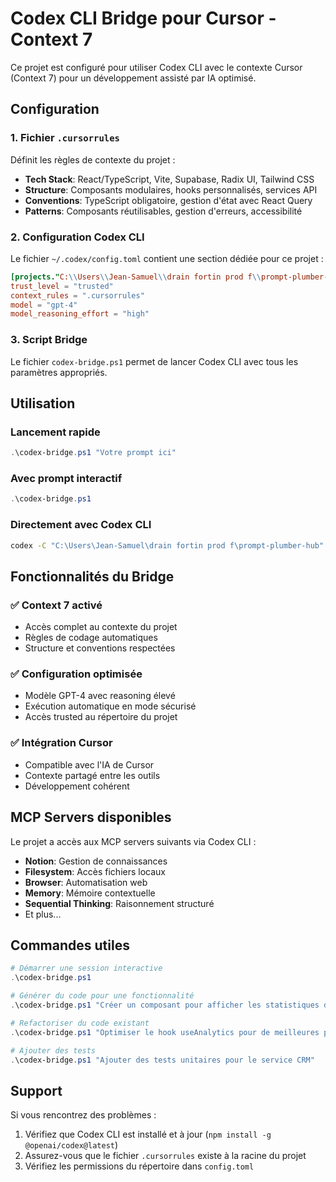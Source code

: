 # Codex CLI Bridge pour Cursor - Context 7

Ce projet est configuré pour utiliser Codex CLI avec le contexte Cursor (Context 7) pour un développement assisté par IA optimisé.

## Configuration

### 1. Fichier `.cursorrules`
Définit les règles de contexte du projet :
- **Tech Stack**: React/TypeScript, Vite, Supabase, Radix UI, Tailwind CSS
- **Structure**: Composants modulaires, hooks personnalisés, services API
- **Conventions**: TypeScript obligatoire, gestion d'état avec React Query
- **Patterns**: Composants réutilisables, gestion d'erreurs, accessibilité

### 2. Configuration Codex CLI
Le fichier `~/.codex/config.toml` contient une section dédiée pour ce projet :
```toml
[projects."C:\\Users\\Jean-Samuel\\drain fortin prod f\\prompt-plumber-hub"]
trust_level = "trusted"
context_rules = ".cursorrules"
model = "gpt-4"
model_reasoning_effort = "high"
```

### 3. Script Bridge
Le fichier `codex-bridge.ps1` permet de lancer Codex CLI avec tous les paramètres appropriés.

## Utilisation

### Lancement rapide
```powershell
.\codex-bridge.ps1 "Votre prompt ici"
```

### Avec prompt interactif
```powershell
.\codex-bridge.ps1
```

### Directement avec Codex CLI
```bash
codex -C "C:\Users\Jean-Samuel\drain fortin prod f\prompt-plumber-hub" --full-auto
```

## Fonctionnalités du Bridge

### ✅ Context 7 activé
- Accès complet au contexte du projet
- Règles de codage automatiques
- Structure et conventions respectées

### ✅ Configuration optimisée
- Modèle GPT-4 avec reasoning élevé
- Exécution automatique en mode sécurisé
- Accès trusted au répertoire du projet

### ✅ Intégration Cursor
- Compatible avec l'IA de Cursor
- Contexte partagé entre les outils
- Développement cohérent

## MCP Servers disponibles

Le projet a accès aux MCP servers suivants via Codex CLI :
- **Notion**: Gestion de connaissances
- **Filesystem**: Accès fichiers locaux
- **Browser**: Automatisation web
- **Memory**: Mémoire contextuelle
- **Sequential Thinking**: Raisonnement structuré
- Et plus...

## Commandes utiles

```powershell
# Démarrer une session interactive
.\codex-bridge.ps1

# Générer du code pour une fonctionnalité
.\codex-bridge.ps1 "Créer un composant pour afficher les statistiques des appels"

# Refactoriser du code existant
.\codex-bridge.ps1 "Optimiser le hook useAnalytics pour de meilleures performances"

# Ajouter des tests
.\codex-bridge.ps1 "Ajouter des tests unitaires pour le service CRM"
```

## Support

Si vous rencontrez des problèmes :
1. Vérifiez que Codex CLI est installé et à jour (`npm install -g @openai/codex@latest`)
2. Assurez-vous que le fichier `.cursorrules` existe à la racine du projet
3. Vérifiez les permissions du répertoire dans `config.toml`


